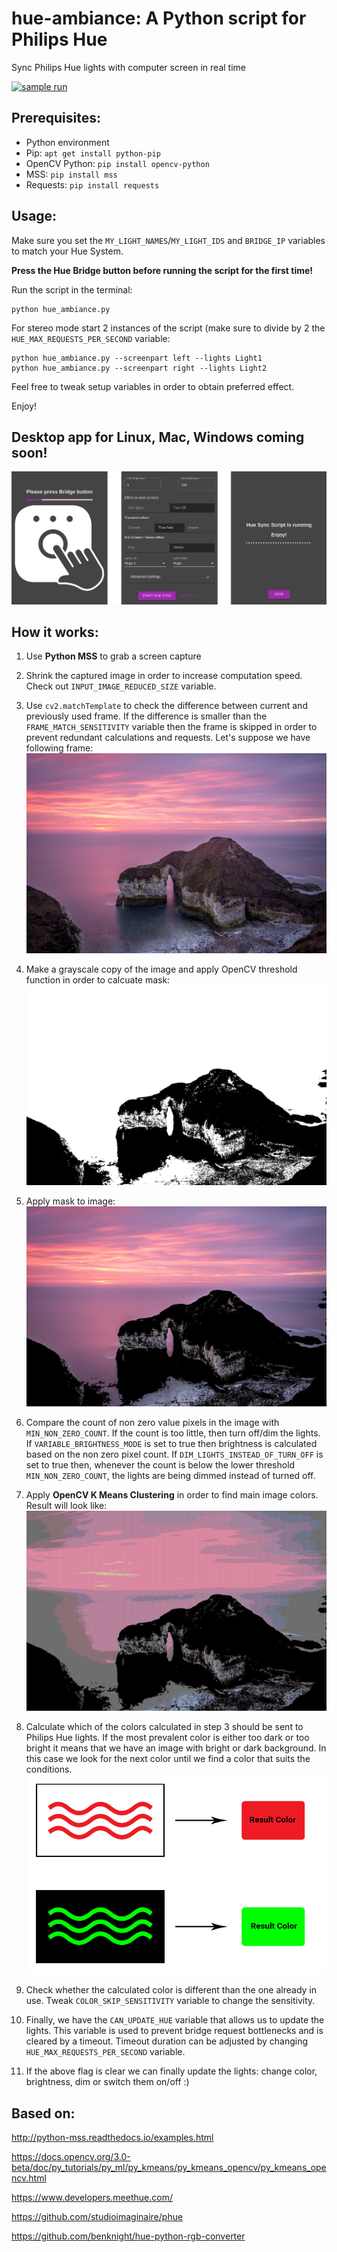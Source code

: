 # hue-ambiance: A Python script for Philips Hue
Sync Philips Hue lights with computer screen in real time

[![sample run](https://img.youtube.com/vi/GCckl4853TY/1.jpg)](https://www.youtube.com/watch?v=GCckl4853TY)


## Prerequisites:
- Python environment
- Pip: ```apt get install python-pip```
- OpenCV Python: ```pip install opencv-python```
- MSS: ```pip install mss```
- Requests: ```pip install requests```

## Usage:

Make sure you set the ```MY_LIGHT_NAMES```/```MY_LIGHT_IDS``` and ```BRIDGE_IP``` variables to match your Hue System.

**Press the Hue Bridge button before running the script for the first time!**

Run the script in the terminal: 

```
python hue_ambiance.py
```

For stereo mode start 2 instances of the script (make sure to divide by 2 the ```HUE_MAX_REQUESTS_PER_SECOND``` variable:

```
python hue_ambiance.py --screenpart left --lights Light1
python hue_ambiance.py --screenpart right --lights Light2
```

Feel free to tweak setup variables in order to obtain preferred effect.

Enjoy!

## Desktop app for Linux, Mac, Windows coming soon!

![hue_sync_app](example/hue_sync_app.jpg)

## How it works:

1) Use **Python MSS** to grab a screen capture

2) Shrink the captured image in order to increase computation speed. Check out ```INPUT_IMAGE_REDUCED_SIZE``` variable.

3) Use ```cv2.matchTemplate``` to check the difference between current and previously used frame. If the difference is smaller than the ```FRAME_MATCH_SENSITIVITY``` variable then the frame is skipped in order to prevent redundant calculations and requests.
Let's suppose we have following frame:
![example](example/test_image.jpg)

4) Make a grayscale copy of the image and apply OpenCV threshold function in order to calcuate mask:
![mask](example/mask.png)

5) Apply mask to image:
![masked_image](example/masked_image.jpg)

6) Compare the count of non zero value pixels in the image with ```MIN_NON_ZERO_COUNT```.
If the count is too little, then turn off/dim the lights.
If ```VARIABLE_BRIGHTNESS_MODE``` is set to true then brightness is calculated based on the non zero pixel count.
If ```DIM_LIGHTS_INSTEAD_OF_TURN_OFF``` is set to true then, whenever the count is below the lower threshold ```MIN_NON_ZERO_COUNT```, the lights are being dimmed instead of turned off.

3) Apply **OpenCV K Means Clustering** in order to find main image colors.
Result will look like:
![result](example/image_after_kmeans.png)

4) Calculate which of the colors calculated in step 3 should be sent to Philips Hue lights.
If the most prevalent color is either too dark or too bright it means that we have an image with bright or dark background. In this case we look for the next color until we find a color that suits the conditions.
![dark_bright_background](example/dark_or_bright_background.jpg)

5) Check whether the calculated color is different than the one already in use. Tweak ```COLOR_SKIP_SENSITIVITY``` variable to change the sensitivity.

6) Finally, we have the ```CAN_UPDATE_HUE``` variable that allows us to update the lights. This variable is used to prevent bridge request bottlenecks and is cleared by a timeout. Timeout duration can be adjusted by changing ```HUE_MAX_REQUESTS_PER_SECOND``` variable.

7) If the above flag is clear we can finally update the lights: change color, brightness, dim or switch them on/off :)


## Based on:

http://python-mss.readthedocs.io/examples.html

https://docs.opencv.org/3.0-beta/doc/py_tutorials/py_ml/py_kmeans/py_kmeans_opencv/py_kmeans_opencv.html

https://www.developers.meethue.com/

https://github.com/studioimaginaire/phue

https://github.com/benknight/hue-python-rgb-converter